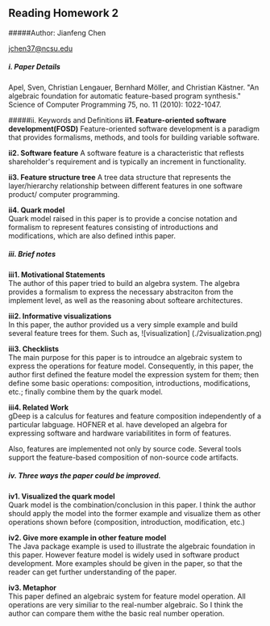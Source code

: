 ## Reading Homework 2
#####Author:
Jianfeng Chen

jchen37@ncsu.edu

##### i. Paper Details
Apel, Sven, Christian Lengauer, Bernhard Möller, and Christian Kästner. "An algebraic foundation for automatic feature-based program synthesis." Science of Computer Programming 75, no. 11 (2010): 1022-1047.

#####ii. Keywords and Definitions
<b>ii1. Feature-oriented software development(FOSD)</b>
Feature-oriented software development is a paradigm that provides formalisms, methods, and tools for building variable software.

<b>ii2. Software feature</b>
A software feature is a characteristic that reflests shareholder's requirement and is typically an increment in functionality.

<b> ii3. Feature structure tree</b>
A tree data structure that represents the layer/hierarchy relationship between different features in one software product/ computer programming.

<b> ii4. Quark model</b>   
Quark model raised in this paper is to provide a concise notation and formalism to represent features consisting of introductions and modifications, which are also defined inthis paper.

##### iii. Brief notes  
<b> iii1. Motivational Statements</b>  
The author of this paper tried to build an algebra system. The algebra provides a formalism to express the necessary abstraciton from the implement level, as well as the reasoning about softeare architectures.

<b> iii2. Informative visualizations</b>  
In this paper, the author provided us a very simple example and build several feature trees for them. Such as,
![visualization] (./2visualization.png)

<b> iii3. Checklists</b>  
The main purpose for this paper is to introudce an algebraic system to express the operations for feature model. Consequently, in this paper, the author first defined the feature model the expression system for them; then define some basic operations: composition, introductions, modifications, etc.; finally combine them by the quark model.

<b> iii4. Related Work</b>  
gDeep is a calculus for features and feature composition independently of a particular labguage. HOFNER et al. have developed an algebra for expressing software and hardware variabilitites in form of features.

Also, features are implemented not only by source code. Several tools support the feature-based composition of non-source code artifacts. 

##### iv. Three ways the paper could be improved.  
<b> iv1. Visualized the quark model</b>  
Quark model is the combination/conclusion in this paper. I think the author should apply the model into the former example and visualize them as other operations shown before (composition, introduction, modification, etc.)

<b> iv2. Give more example in other feature model</b>  
The Java package example is used to illustrate the algebraic foundation in this paper. However feature model is widely used in software product development. More examples should be given in the paper, so that the reader can get further understanding of the paper.


<b> iv3. Metaphor</b>   
This paper defined an algebraic system for feature model operation. All operations are very similiar to the real-number algebraic. So I think the author can compare them withe the basic real number operation.
